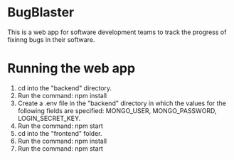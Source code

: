 # BugBlaster
This is a web app for software development teams to track the progress of fixinng bugs in their software.

# Running the web app
1. cd into the "backend" directory.
2. Run the command: npm install
3. Create a .env file in the "backend" directory in which the values for the following fields are specified: MONGO_USER, MONGO_PASSWORD, LOGIN_SECRET_KEY.
4. Run the command: npm start
5. cd into the "frontend" folder.
6. Run the command: npm install
7. Run the command: npm start
